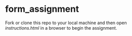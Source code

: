 form_assignment
===============

Fork or clone this repo to your local machine and then open *instructions.html* in a browser to begin the assignment.
